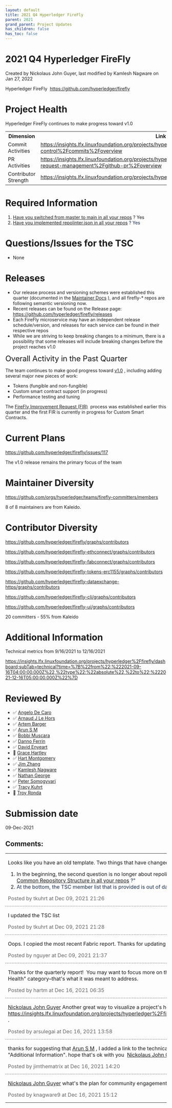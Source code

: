 ```yaml
---
layout: default
title: 2021 Q4 Hyperledger FireFly
parent: 2021
grand_parent: Project Updates
has_children: false
has_toc: false
---
```


# 2021 Q4 Hyperledger FireFly

Created by Nickolaus John Guyer, last modified by Kamlesh Nagware on Jan 27, 2022

Hyperledger FireFly 
<a href="https://github.com/hyperledger/firefly" class="external-link" rel="nofollow">https://github.com/hyperledger/firefly</a>

# Project Health

Hyperledger FireFly continues to make progress toward v1.0

<table class="confluenceTable">
<tbody>
<tr class="header">
<th class="confluenceTh">Dimension</th>
<th class="confluenceTh">Link to Insights</th>
</tr>

<tr class="odd">
<td class="confluenceTd">Commit Activities</td>
<td class="confluenceTd"><a href="https://insights.lfx.linuxfoundation.org/projects/hyperledger%2Ffirefly/dashboard;subTab=technical;v=source-control%2Fcommits%2Foverview" class="external-link" rel="nofollow">https://insights.lfx.linuxfoundation.org/projects/hyperledger%2Ffirefly/dashboard;subTab=technical;v=source-control%2Fcommits%2Foverview</a></td>
</tr>
<tr class="even">
<td class="confluenceTd">PR Activities</td>
<td class="confluenceTd"><a href="https://insights.lfx.linuxfoundation.org/projects/hyperledger%2Ffirefly/dashboard;subTab=technical;v=pull-request-management%2Fgithub-pr%2Foverview" class="external-link" rel="nofollow">https://insights.lfx.linuxfoundation.org/projects/hyperledger%2Ffirefly/dashboard;subTab=technical;v=pull-request-management%2Fgithub-pr%2Foverview</a></td>
</tr>
<tr class="odd">
<td class="confluenceTd">Contributor Strength</td>
<td class="confluenceTd"><a href="https://insights.lfx.linuxfoundation.org/projects/hyperledger%2Ffirefly/dashboard;quicktime=time_filter_3M" class="external-link" rel="nofollow">https://insights.lfx.linuxfoundation.org/projects/hyperledger%2Ffirefly/dashboard;quicktime=time_filter_3M</a></td>
</tr>
</tbody>
</table>

# Required Information

1.  <span style="color: rgb(68,68,68);"> <a href="https://wiki.hyperledger.org/display/TSC/Projects+have+two+quarters+to+comply+with+common+repo+structure?focusedCommentId=41591637#comment-41591637" rel="nofollow">Have you switched from master to main in all your
repos</a> </span> ? Yes
2.  <span class="placeholder-inline-tasks" style="color: rgb(23,43,77);text-decoration: none;"> <span style="color: rgb(68,68,68);">
<a href="https://wiki.hyperledger.org/display/TSC/Common+Repo+structure" rel="nofollow">Have you implemented repolinter.json in all your
repos</a> </span> </span> <span style="color: rgb(23,43,77);text-decoration: none;">? Yes</span>

# Questions/Issues for the TSC

-   None

# Releases

-   Our release process and versioning schemes were established this
quarter (documented in the <a href="https://hyperledger.github.io/firefly/maintainers/maintainers.html" class="external-link" rel="nofollow">Maintainer Docs</a> ), and all
firefly-\* repos are following semantic versioning now. 
-   Recent releases can be found on the Release page: 
<a href="https://github.com/hyperledger/firefly/releases" class="external-link" rel="nofollow">https://github.com/hyperledger/firefly/releases</a>
-   Each FireFly microservice may have an independent release
schedule/version, and releases for each service can be found in
their respective repos
-   While we are striving to keep breaking changes to a minimum, there
is a possibility that some releases will include breaking changes
before the project reaches v1.0

<span style="font-size: 24.0px;letter-spacing: -0.01em;">Overall
Activity in the Past Quarter </span>

The team continues to make good progress toward
<a href="https://github.com/hyperledger/firefly/issues/117" class="external-link" rel="nofollow">v1.0</a> , including adding several
major new pieces of work:

-   Tokens (fungible and non-fungible)
-   Custom smart contract support (in progress)
-   Performance testing and tuning

The <a href="https://github.com/hyperledger/firefly-fir" class="external-link" rel="nofollow">FireFly Improvement Request
(FIR)</a>  process was established earlier this quarter and the first
FIR is currently in progress for Custom Smart Contracts.

# Current Plans

<a href="https://github.com/hyperledger/firefly/issues/117" class="external-link" rel="nofollow">https://github.com/hyperledger/firefly/issues/117</a>

The v1.0 release remains the primary focus of the team

# Maintainer Diversity

<a href="https://github.com/orgs/hyperledger/teams/firefly-committers/members" class="external-link" rel="nofollow">https://github.com/orgs/hyperledger/teams/firefly-committers/members</a>

8 of 8 maintainers are from Kaleido.

# Contributor Diversity

<a href="https://github.com/hyperledger/firefly/graphs/contributors" class="external-link" rel="nofollow">https://github.com/hyperledger/firefly/graphs/contributors</a>

<a href="https://github.com/hyperledger/firefly-ethconnect/graphs/contributors" class="external-link" rel="nofollow">https://github.com/hyperledger/firefly-ethconnect/graphs/contributors</a>

<a href="https://github.com/hyperledger/firefly-fabconnect/graphs/contributors" class="external-link" rel="nofollow">https://github.com/hyperledger/firefly-fabconnect/graphs/contributors</a>

<a href="https://github.com/hyperledger/firefly-tokens-erc1155/graphs/contributors" class="external-link" rel="nofollow">https://github.com/hyperledger/firefly-tokens-erc1155/graphs/contributors</a>

<a href="https://github.com/hyperledger/firefly-dataexchange-https/graphs/contributors" class="external-link" rel="nofollow">https://github.com/hyperledger/firefly-dataexchange-https/graphs/contributors</a>

<a href="https://github.com/hyperledger/firefly-cli/graphs/contributors" class="external-link" rel="nofollow">https://github.com/hyperledger/firefly-cli/graphs/contributors</a>

<a href="https://github.com/hyperledger/firefly-ui/graphs/contributors" class="external-link" rel="nofollow">https://github.com/hyperledger/firefly-ui/graphs/contributors</a>

20 committers - 55% from Kaleido

# Additional Information

Technical metrics from 9/16/2021 to 12/16/2021

<a href="https://insights.lfx.linuxfoundation.org/projects/hyperledger%2Ffirefly/dashboard;subTab=technical?time=%7B%22from%22:%222021-09-16T04:00:00.000Z%22,%22type%22:%22absolute%22,%22to%22:%222021-12-16T05:00:00.000Z%22%7D" class="external-link" rel="nofollow">https://insights.lfx.linuxfoundation.org/projects/hyperledger%2Ffirefly/dashboard;subTab=technical?time=%7B%22from%22:%222021-09-16T04:00:00.000Z%22,%22type%22:%22absolute%22,%22to%22:%222021-12-16T05:00:00.000Z%22%7D</a>

# Reviewed By

-   ✅ <span class="placeholder-inline-tasks">
<a href="https://wiki.hyperledger.org/display/~angelo.decaro" class="confluence-userlink user-mention" data-username="angelo.decaro" data-linked-resource-id="16327529" data-linked-resource-version="1" data-linked-resource-type="userinfo" data-base-url="https://wiki.hyperledger.org">Angelo De Caro</a></span>
-   ✅ <span class="placeholder-inline-tasks">
<a href="https://wiki.hyperledger.org/display/~lehors" class="confluence-userlink user-mention" data-username="lehors" data-linked-resource-id="2394240" data-linked-resource-version="1" data-linked-resource-type="userinfo" data-base-url="https://wiki.hyperledger.org">Arnaud J Le Hors</a></span>
-   ✅ <span class="placeholder-inline-tasks">
<a href="https://wiki.hyperledger.org/display/~C0rWin" class="confluence-userlink user-mention" data-username="C0rWin" data-linked-resource-id="13865321" data-linked-resource-version="1" data-linked-resource-type="userinfo" data-base-url="https://wiki.hyperledger.org">Artem Barger</a></span>
-   ✅ <span class="placeholder-inline-tasks">
<a href="https://wiki.hyperledger.org/display/~arsulegai" class="confluence-userlink user-mention" data-username="arsulegai" data-linked-resource-id="6427759" data-linked-resource-version="2" data-linked-resource-type="userinfo" data-base-url="https://wiki.hyperledger.org">Arun S M</a> </span>
-   ✅ <span class="placeholder-inline-tasks">
<a href="https://wiki.hyperledger.org/display/~Bobbijn" class="confluence-userlink user-mention" data-username="Bobbijn" data-linked-resource-id="2393198" data-linked-resource-version="2" data-linked-resource-type="userinfo" data-base-url="https://wiki.hyperledger.org">Bobbi Muscara</a></span>
-   ✅ <span class="placeholder-inline-tasks">
<a href="https://wiki.hyperledger.org/display/~shemnon" class="confluence-userlink user-mention" data-username="shemnon" data-linked-resource-id="20022118" data-linked-resource-version="2" data-linked-resource-type="userinfo" data-base-url="https://wiki.hyperledger.org">Danno Ferrin</a></span>
-   ✅ <span class="placeholder-inline-tasks">
<a href="https://wiki.hyperledger.org/display/~denyeart" class="confluence-userlink user-mention" data-username="denyeart" data-linked-resource-id="2392864" data-linked-resource-version="1" data-linked-resource-type="userinfo" data-base-url="https://wiki.hyperledger.org">David Enyeart</a></span>
-   🔲 <span class="placeholder-inline-tasks">
<a href="https://wiki.hyperledger.org/display/~grace.hartley" class="confluence-userlink user-mention" data-username="grace.hartley" data-linked-resource-id="16324128" data-linked-resource-version="1" data-linked-resource-type="userinfo" data-base-url="https://wiki.hyperledger.org">Grace Hartley</a></span>
-   ✅ <span class="placeholder-inline-tasks">
<a href="https://wiki.hyperledger.org/display/~hartm" class="confluence-userlink user-mention" data-username="hartm" data-linked-resource-id="6422922" data-linked-resource-version="1" data-linked-resource-type="userinfo" data-base-url="https://wiki.hyperledger.org">Hart Montgomery</a></span>
-   ✅ <span class="placeholder-inline-tasks">
<a href="https://wiki.hyperledger.org/display/~jimthematrix" class="confluence-userlink user-mention" data-username="jimthematrix" data-linked-resource-id="58854075" data-linked-resource-version="1" data-linked-resource-type="userinfo" data-base-url="https://wiki.hyperledger.org">Jim Zhang</a> </span>
-   ✅ <span class="placeholder-inline-tasks">
<a href="https://wiki.hyperledger.org/display/~knagware9" class="confluence-userlink user-mention" data-username="knagware9" data-linked-resource-id="2393468" data-linked-resource-version="1" data-linked-resource-type="userinfo" data-base-url="https://wiki.hyperledger.org">Kamlesh Nagware</a></span>
-   ✅ <span class="placeholder-inline-tasks">
<a href="https://wiki.hyperledger.org/display/~nage" class="confluence-userlink user-mention" data-username="nage" data-linked-resource-id="2393038" data-linked-resource-version="1" data-linked-resource-type="userinfo" data-base-url="https://wiki.hyperledger.org">Nathan George</a></span>
-   ✅ <span class="placeholder-inline-tasks">
<a href="https://wiki.hyperledger.org/display/~gl7doqu97svck56tzyjzzhxj" class="confluence-userlink user-mention" data-username="gl7doqu97svck56tzyjzzhxj" data-linked-resource-id="24779271" data-linked-resource-version="1" data-linked-resource-type="userinfo" data-base-url="https://wiki.hyperledger.org">Peter Somogyvari</a></span>
-   ✅ <span class="placeholder-inline-tasks">
<a href="https://wiki.hyperledger.org/display/~tkuhrt" class="confluence-userlink user-mention" data-username="tkuhrt" data-linked-resource-id="1180151" data-linked-resource-version="2" data-linked-resource-type="userinfo" data-base-url="https://wiki.hyperledger.org">Tracy Kuhrt</a> </span>
-   🔲 <span class="placeholder-inline-tasks">
<a href="https://wiki.hyperledger.org/display/~troyronda" class="confluence-userlink user-mention" data-username="troyronda" data-linked-resource-id="9110618" data-linked-resource-version="2" data-linked-resource-type="userinfo" data-base-url="https://wiki.hyperledger.org">Troy Ronda</a> </span>

# <span class="placeholder-inline-tasks">Submission date </span>

<span class="placeholder-inline-tasks"> 09-Dec-2021 </span>



## Comments:

<table data-border="0" width="100%">
<colgroup>
<col style="width: 100%" />
</colgroup>
<tbody>
<tr class="odd">
<td><span id="comment-62230901"></span>
<p>Looks like you have an old template. Two things that have
changed:</p>
<ol class="incremental">
<li>In the beginning, the second question is no longer about repolinter,
but " <span class="placeholder-inline-tasks" style="color: rgb(23,43,77);text-decoration: none;"> <span style="color: rgb(68,68,68);"> <a href="https://tsc.hyperledger.org/repository-structure.html" class="external-link" rel="nofollow">Have you implemented the Common
Repository Structure in all your repos</a> </span> </span> <span style="color: rgb(23,43,77);text-decoration: none;">?" </span></li>
<li><span style="color: rgb(23,43,77);text-decoration: none;">At the
bottom, the TSC member list that is provided is out of date.</span></li>
</ol>
<div class="smallfont" data-align="left" style="color: #666666; width: 98%; margin-bottom: 10px;">
 Posted by tkuhrt at Dec
09, 2021 21:26 </div ></td>
</tr>
<tr class="even">
<td style="border-top: 1px dashed #666666"><span id="comment-62230903"></span>
<p>I updated the TSC list</p>
<div class="smallfont" data-align="left" style="color: #666666; width: 98%; margin-bottom: 10px;">
Posted by tkuhrt at Dec
09, 2021 21:28 </div ></td>
</tr>
<tr class="odd">
<td style="border-top: 1px dashed #666666"><span id="comment-62230908"></span>
<p>Oops. I copied the most recent Fabric report. Thanks for updating the
list.</p>
<div class="smallfont" data-align="left" style="color: #666666; width: 98%; margin-bottom: 10px;">
Posted by nguyer at Dec
09, 2021 21:37 </div ></td>
</tr>
<tr class="even">
<td style="border-top: 1px dashed #666666"><span id="comment-62231524"></span>
<p>Thanks for the quarterly report!  You may want to focus more on the
community in the "Project Health" category–that's what it was meant to
address.  </p>
<div class="smallfont" data-align="left" style="color: #666666; width: 98%; margin-bottom: 10px;">
Posted by hartm at Dec
16, 2021 06:35 </div ></td>
</tr>
<tr class="odd">
<td style="border-top: 1px dashed #666666"><span id="comment-62231555"></span>
<p><a href="https://wiki.hyperledger.org/display/~nguyer" class="confluence-userlink user-mention" data-username="nguyer" data-linked-resource-id="51612542" data-linked-resource-version="1" data-linked-resource-type="userinfo" data-base-url="https://wiki.hyperledger.org">Nickolaus John Guyer</a>
Another great way to visualize a project's health is through LFX
insights portal  <a href="https://insights.lfx.linuxfoundation.org/projects/hyperledger%2Ffirefly/dashboard;quicktime=time_filter_3M" class="external-link" rel="nofollow">https://insights.lfx.linuxfoundation.org/projects/hyperledger%2Ffirefly/dashboard;quicktime=time_filter_3M</a>
.</p>
<div class="smallfont" data-align="left" style="color: #666666; width: 98%; margin-bottom: 10px;">
Posted by arsulegai at Dec 16, 2021 13:58 </div ></td>
</tr>
<tr class="even">
<td style="border-top: 1px dashed #666666"><span id="comment-62231563"></span>
<p>thanks for suggesting that <a href="https://wiki.hyperledger.org/display/~arsulegai" class="confluence-userlink user-mention" data-username="arsulegai" data-linked-resource-id="6427759" data-linked-resource-version="2" data-linked-resource-type="userinfo" data-base-url="https://wiki.hyperledger.org">Arun S M</a> , I added a
link to the technical metrics dashboard in a new section "Additional
Information". hope that's ok with you  <a href="https://wiki.hyperledger.org/display/~nguyer" class="confluence-userlink user-mention" data-username="nguyer" data-linked-resource-id="51612542" data-linked-resource-version="1" data-linked-resource-type="userinfo" data-base-url="https://wiki.hyperledger.org">Nickolaus John Guyer</a>
:-)</p>
<div class="smallfont" data-align="left" style="color: #666666; width: 98%; margin-bottom: 10px;">
Posted by jimthematrix
at Dec 16, 2021 14:20 </div ></td>
</tr>
<tr class="odd">
<td style="border-top: 1px dashed #666666"><span id="comment-62231598"></span>
<p><a href="https://wiki.hyperledger.org/display/~nguyer" class="confluence-userlink user-mention" data-username="nguyer" data-linked-resource-id="51612542" data-linked-resource-version="1" data-linked-resource-type="userinfo" data-base-url="https://wiki.hyperledger.org">Nickolaus John Guyer</a>
what's the plan for community engagement to increase maintainer
diversity?  </p>
<div class="smallfont" data-align="left" style="color: #666666; width: 98%; margin-bottom: 10px;">
Posted by knagware9 at Dec 16, 2021 15:12 </div ></td>
</tr>
</tbody>
</table>




